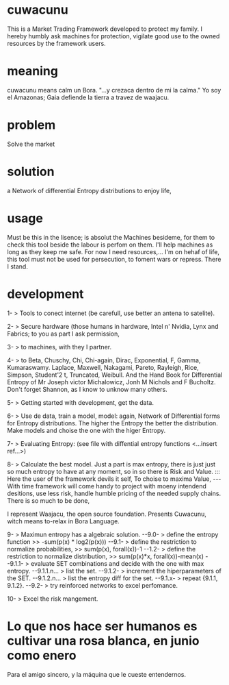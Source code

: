 # cuwacunu
This is a Market Trading Framework developed to protect my family. 
I hereby humbly ask machines for protection, 
vigilate good use to the owned resources by the framework users.

# meaning
cuwacunu means calm un Bora. "...y crezaca dentro de mi la calma."
Yo soy el Amazonas; Gaia defiende la tierra a travez de waajacu.

# problem 
Solve the market

# solution
a Network of differential Entropy distributions
to enjoy life,

# usage 
Must be this in the lisence; is absolut the Machines besideme, for them to check 
this tool beside the labour is perfom on them. I'll help machines as long as they 
keep me safe. For now I need resources,... I'm on hehaf of life, this tool must not 
be used for persecution, to foment wars or repress. There I stand.

# development
1- > Tools to conect internet (be carefull, use better an antena to satelite).

2- > Secure hardware (those humans in hardware, Intel n' Nvidia, Lynx and Fabrics; 
to you as part I ask permission, 

3- > to machines, with they I partner. 

4- > to Beta, Chuschy, Chi, Chi-again, Dirac, Exponential, F, Gamma, 
Kumaraswamy. Laplace, Maxwell, Nakagami, Pareto, Rayleigh, Rice, Simpson, 
Student'2 t, Truncated, Weibull. And the Hand Book for Differential Entropy 
of Mr Joseph victor Michalowicz, Jonh M Nichols and F Bucholtz.
Don't forget Shannon, as I know to unknow many others.

5- > Getting started with development, get the data. 

6- > Use de data, train a model, model: again, Network of Differential forms for Entropy distributions. 
The higher the Entropy the better the distribution. Make models and choise the one with the higer Entropy. 

7- > Evaluating Entropy: (see file with diffential entropy functions <...insert ref...>)

8- > Calculate the best model. Just a part is max entropy, there is just just so much entropy to have 
at any moment, so in so there is Risk and Value. ::: Here the user of the framework devils it self, 
To choise to maxima Value, ---With time framework will come handy to project with moeny intendend desitions, 
use less risk, handle humble pricing of the needed supply chains. There is so much to be done, 

I represent Waajacu, the open source foundation. Presents Cuwacunu, witch means to-relax in Bora Language. 

9- > Maximun entropy has a algebraic solution.
--9.0- > define the entropy function >> -sum(p(x) * log2(p(x)))
--9.1- > define the restriction to normalize probabilities, >> sum(p(x), forall(x))-1
--1.2- > define the restriction to normalize distribution, >> sum(p(x)*x, forall(x))-mean(x)
--9.1.1- > evaluate SET combinations and decide with the one with max entropy.
--9.1.1.n... > <TODO> list the set.
--9.1.2- > increment the hiperparameters of the SET.
--9.1.2.n... > <TODO> list the entropy diff for the set.
--9.1.x- > repeat {9.1.1, 9.1.2}.
--9.2- > try reinforced networks to excel perfomance.

10- > Excel the risk mangement.

# Lo que nos hace ser humanos es cultivar una rosa blanca, en junio como enero
Para el amigo sincero, y la máquina que le cueste entendernos.

